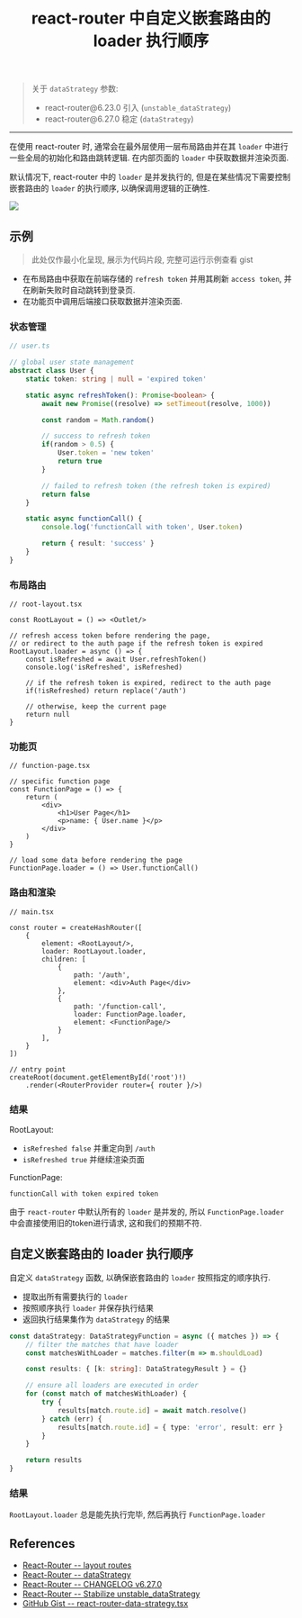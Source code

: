 ﻿---
title: react-router 中自定义嵌套路由的 loader 执行顺序
category: react
created: 2024/11/10
updated: 2024/11/16
---

> 关于 `dataStrategy` 参数:
> - react-router\@6.23.0 引入 (`unstable_dataStrategy`)
> - react-router\@6.27.0 稳定 (`dataStrategy`)

---

在使用 react-router 时, 通常会在最外层使用一层布局路由并在其 `loader` 中进行一些全局的初始化和路由跳转逻辑. 在内部页面的 `loader` 中获取数据并渲染页面.

默认情况下, react-router 中的 `loader` 是并发执行的, 但是在某些情况下需要控制嵌套路由的 `loader` 的执行顺序, 以确保调用逻辑的正确性.

![](/media/react_router_data_strategy/doc.png)

## 示例

> 此处仅作最小化呈现, 展示为代码片段, 完整可运行示例查看 gist

- 在布局路由中获取在前端存储的 `refresh token` 并用其刷新 `access token`, 并在刷新失败时自动跳转到登录页.
- 在功能页中调用后端接口获取数据并渲染页面.

### 状态管理

```ts
// user.ts

// global user state management
abstract class User {
    static token: string | null = 'expired token'

    static async refreshToken(): Promise<boolean> {
        await new Promise((resolve) => setTimeout(resolve, 1000))

        const random = Math.random()

        // success to refresh token
        if(random > 0.5) {
            User.token = 'new token'
            return true
        }

        // failed to refresh token (the refresh token is expired)
        return false
    }

    static async functionCall() {
        console.log('functionCall with token', User.token)

        return { result: 'success' }
    }
}
```

### 布局路由

```tsx
// root-layout.tsx

const RootLayout = () => <Outlet/>

// refresh access token before rendering the page,
// or redirect to the auth page if the refresh token is expired
RootLayout.loader = async () => {
    const isRefreshed = await User.refreshToken()
    console.log('isRefreshed', isRefreshed)

    // if the refresh token is expired, redirect to the auth page
    if(!isRefreshed) return replace('/auth')

    // otherwise, keep the current page
    return null
}
```

### 功能页

```tsx
// function-page.tsx

// specific function page
const FunctionPage = () => {
    return (
        <div>
            <h1>User Page</h1>
            <p>name: { User.name }</p>
        </div>
    )
}

// load some data before rendering the page
FunctionPage.loader = () => User.functionCall()
```

### 路由和渲染

```tsx
// main.tsx

const router = createHashRouter([
    {
        element: <RootLayout/>,
        loader: RootLayout.loader,
        children: [
            {
                path: '/auth',
                element: <div>Auth Page</div>
            },
            {
                path: '/function-call',
                loader: FunctionPage.loader,
                element: <FunctionPage/>
            }
        ],
    }
])

// entry point
createRoot(document.getElementById('root')!)
    .render(<RouterProvider router={ router }/>)
```

### 结果

RootLayout:

- `isRefreshed false` 并重定向到 `/auth`
- `isRefreshed true` 并继续渲染页面

FunctionPage:

`functionCall with token expired token`

由于 `react-router` 中默认所有的 `loader` 是并发的, 所以 `FunctionPage.loader` 中会直接使用旧的token进行请求, 这和我们的预期不符.

## 自定义嵌套路由的 loader 执行顺序

自定义 `dataStrategy` 函数, 以确保嵌套路由的 `loader` 按照指定的顺序执行.

- 提取出所有需要执行的 `loader`
- 按照顺序执行 `loader` 并保存执行结果
- 返回执行结果集作为 `dataStrategy` 的结果

```ts
const dataStrategy: DataStrategyFunction = async ({ matches }) => {
    // filter the matches that have loader
    const matchesWithLoader = matches.filter(m => m.shouldLoad)

    const results: { [k: string]: DataStrategyResult } = {}

    // ensure all loaders are executed in order
    for (const match of matchesWithLoader) {
        try {
            results[match.route.id] = await match.resolve()
        } catch (err) {
            results[match.route.id] = { type: 'error', result: err }
        }
    }

    return results
}
```

### 结果

`RootLayout.loader` 总是能先执行完毕, 然后再执行 `FunctionPage.loader`

## References

- [React-Router -- layout routes](https://reactrouter.com/en/main/route/route#layout-routes)
- [React-Router -- dataStrategy](https://reactrouter.com/en/main/routers/create-browser-router#optsdatastrategy)
- [React-Router -- CHANGELOG v6.27.0](https://github.com/remix-run/react-router/blob/main/CHANGELOG.md#v6270)
- [React-Router -- Stabilize unstable_dataStrategy](https://github.com/remix-run/react-router/pull/11974)
- [GitHub Gist -- react-router-data-strategy.tsx](https://gist.github.com/lopo12123/2ab8625df85999235252fa75fd34c61f)
